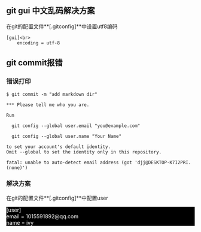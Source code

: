 ## git gui 中文乱码解决方案
在git的配置文件**[.gitconfig]**中设置utf8编码<br>
```<br>
[gui]<br>
	encoding = utf-8

```
## git commit报错
### 错误打印<br>

```<br>
$ git commit -m "add markdown dir"

*** Please tell me who you are.

Run

  git config --global user.email "you@example.com"

  git config --global user.name "Your Name"

to set your account's default identity.
Omit --global to set the identity only in this repository.

fatal: unable to auto-detect email address (got 'djj@DESKTOP-K7I2PRI.(none)')

```
### 解决方案
在git的配置文件**[.gitconfig]**中配置user<br>
<div style="background:#000; color:#FFF">
[user]<br>
	email = 1015591892@qq.com<br>
    name = ivy<br>
</div>